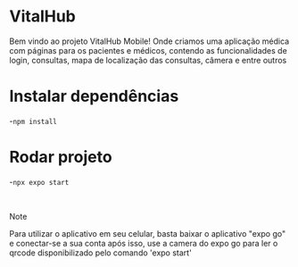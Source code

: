 # VitalHub
Bem vindo ao projeto VitalHub Mobile! Onde criamos uma aplicação médica com páginas para os pacientes e médicos, contendo as funcionalidades de login, consultas, mapa de localização das consultas, câmera e entre outros

# Instalar dependências
-`npm install`

# Rodar projeto
-`npx expo start`

</br>

> [!NOTE]
>Para utilizar o aplicativo em seu celular, basta baixar o aplicativo "expo go" e conectar-se a sua conta
após isso, use a camera do expo go para ler o qrcode disponibilizado pelo comando 'expo start'
